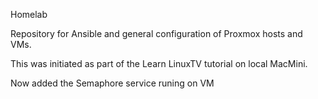 Homelab

Repository for Ansible and general configuration of Proxmox hosts and VMs.

This was initiated as part of the Learn LinuxTV tutorial on local MacMini.

Now added the Semaphore service runing on VM
